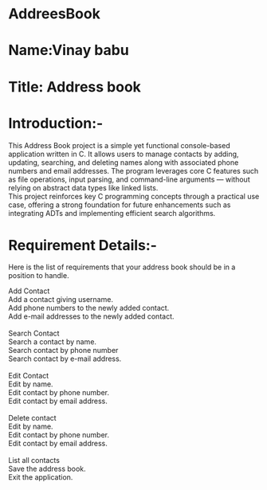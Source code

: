 # AddreesBook
# Name:Vinay babu 
# Title: Address book
# Introduction:- <br>
This Address Book project is a simple yet functional console-based application written in C. It allows users to manage contacts by adding, updating, searching, and deleting names along with associated phone numbers and email addresses. The program leverages core C features such as file operations, input parsing, and command-line arguments — without relying on abstract data types like linked lists.<br>
This project reinforces key C programming concepts through a practical use case, offering a strong foundation for future enhancements such as integrating ADTs and implementing efficient search algorithms.

# Requirement Details:- 
Here is the list of requirements that your address book should be in a position to handle.<br>     

Add Contact<br>
Add a contact giving username.<br>
Add phone numbers to the newly added contact.<br>
Add e-mail addresses to the newly added contact.<br>               
Search Contact<br>
Search a contact by name.<br>
Search contact by phone number<br>
Search contact by e-mail address.<br>                                           
Edit Contact<br>
Edit by name.<br>
Edit contact by phone number.<br>
Edit contact by email address.<br>                                               
Delete contact<br>
Edit by name.<br>
Edit contact by phone number.<br>
Edit contact by email address.<br>                                                
List all contacts<br>
Save the address book.<br>
Exit the application.<br>

